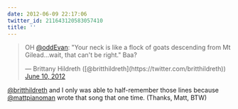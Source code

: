 ```yaml
---
date: 2012-06-09 22:17:06
twitter_id: 211643120583057410
title: ''
---
```


<blockquote class="twitter-tweet"><p lang="en" dir="ltr">OH <a href="https://twitter.com/oddEvan?ref_src=twsrc%5Etfw">@oddEvan</a>: &quot;Your neck is like a flock of goats descending from Mt Gilead...wait, that can&#39;t be right.&quot; Baa?</p>&mdash; Brittany Hildreth ([@britthildreth](https://twitter.com/britthildreth)) <a href="https://twitter.com/britthildreth/status/211641377111539713?ref_src=twsrc%5Etfw">June 10, 2012</a></blockquote>
<script async src="https://platform.twitter.com/widgets.js" charset="utf-8"></script>

[@britthildreth](https://twitter.com/britthildreth) and I only was able to half-remember those lines because [@mattpianoman](https://twitter.com/mattpianoman) wrote that song that one time. (Thanks, Matt, BTW)
